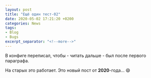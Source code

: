 ```yaml
---
layout: post  
title: "Ещё один тест-02"  
date: 2020-05-02 17:21:20 +0200
categories: News
tags: 
- Blog
- Bugs
excerpt_separator: "<!--more-->"
---
```


В конфиге переписал, чтобы - читать дальше - был после первого параграфа.  

<!--more-->

На старых это работает.
Это новый пост от **2020**-года... :smile:
